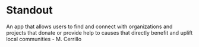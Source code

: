 # Standout
An app that allows users to find and connect with organizations and projects that donate or provide help to causes that directly benefit and uplift local communities - M. Cerrillo

